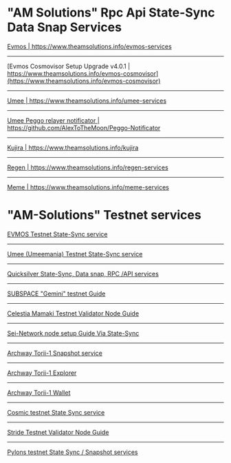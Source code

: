 # "AM Solutions" Rpc Api State-Sync Data Snap Services

[Evmos | https://www.theamsolutions.info/evmos-services ](https://www.theamsolutions.info/evmos-services)
* * *
[Evmos Cosmovisor Setup Upgrade v4.0.1 | https://www.theamsolutions.info/evmos-cosmovisor](https://www.theamsolutions.info/evmos-cosmovisor)
* * *
[Umee | https://www.theamsolutions.info/umee-services ](https://www.theamsolutions.info/umee-services)
* * *
[Umee Peggo relayer notificator | https://github.com/AlexToTheMoon/Peggo-Notificator ](https://github.com/AlexToTheMoon/Peggo-Notificator)
* * *
[Kujira | https://www.theamsolutions.info/kujira ](https://www.theamsolutions.info/kujira)
* * *
[Regen | https://www.theamsolutions.info/regen-services ](https://www.theamsolutions.info/regen-services)
* * *
[Meme | https://www.theamsolutions.info/meme-services ](https://www.theamsolutions.info/meme-services)

# "AM-Solutions" Testnet services
[EVMOS Testnet State-Sync service](https://www.theamsolutions.info/evmos-testnet)
* * *
[Umee (Umeemania) Testnet State-Sync service](https://www.theamsolutions.info/umeemania-statesync)
* * *
[Quicksilver State-Sync, Data snap, RPC /API services](https://www.theamsolutions.info/quicksilver-service)
* * *
[SUBSPACE "Gemini" testnet Guide](https://www.theamsolutions.info/subspace-gemini)
* * *
[Celestia Mamaki Testnet Validator Node Guide](https://www.theamsolutions.info/celestia)
* * *
[Sei-Network node setup Guide Via State-Sync](https://www.theamsolutions.info/sei-network)
* * *
[Archway Torii-1 Snapshot service](https://www.theamsolutions.info/archway-service)
* * *
[Archway Torii-1 Explorer](https://explorer.theamsolutions.info)
* * *
[Archway Torii-1 Wallet](https://tw.theamsolutions.info/welcome)
* * *
[Cosmic testnet State Sync service](https://www.theamsolutions.info/cosmic-service)
* * *
[Stride Testnet Validator Node Guide](https://www.theamsolutions.info/stride)
* * *
[Pylons testnet State Sync / Snapshot services](https://www.theamsolutions.info/pylons-service)
